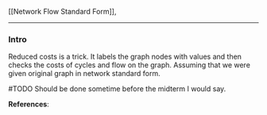 [[Network Flow Standard Form]], 

---
### **Intro**

Reduced costs is a trick. It labels the graph nodes with values and then checks the costs of cycles and flow on the graph. Assuming that we were given original graph in network standard form. 

#TODO Should be done sometime before the midterm I would say. 

**References**:


